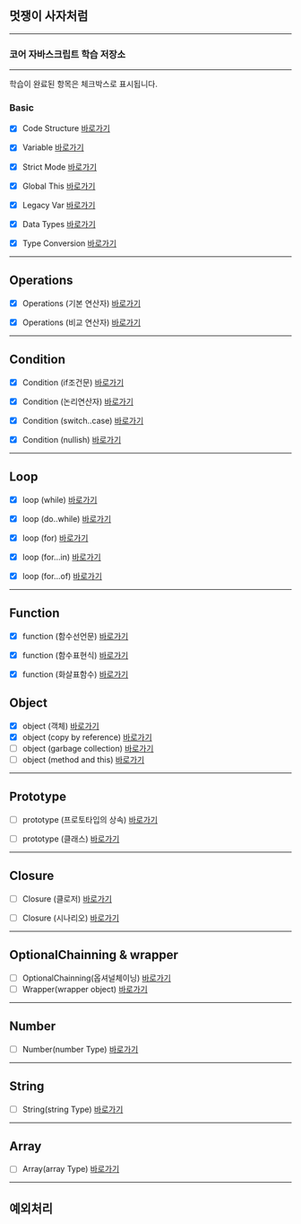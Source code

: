 
## 멋쟁이 사자처럼

---

### 코어 자바스크립트 학습 저장소

---


학습이 완료된 항목은 체크박스로 표시됩니다.


### Basic
- [x] Code Structure [바로가기](https://github.com/simseonbeom/core-javascript/blob/01.core/client/chapter/core/01.codeStructure.js)
- [x] Variable [바로가기](https://github.com/simseonbeom/core-javascript/blob/01.core/client/chapter/core/02.variables.js)
- [x] Strict Mode [바로가기](https://github.com/simseonbeom/core-javascript/blob/01.core/client/chapter/core/03.strictMode.js)
- [x] Global This [바로가기](https://github.com/simseonbeom/core-javascript/blob/01.core/client/chapter/core/04.globalThis.js)
- [x] Legacy Var [바로가기](https://github.com/simseonbeom/core-javascript/blob/01.core/client/chapter/core/05.legacyVar.js)
- [x] Data Types [바로가기](https://github.com/simseonbeom/core-javascript/blob/01.core/client/chapter/core/06.dataTypes.js)
- [x] Type Conversion [바로가기](https://github.com/simseonbeom/core-javascript/blob/01.core/client/chapter/core/07.typeConversion.js)



---

## Operations
- [x] Operations (기본 연산자) [바로가기](https://github.com/simseonbeom/core-javascript/blob/01.core/client/chapter/core/08-1.operation.js)
- [x] Operations (비교 연산자) [바로가기](https://github.com/simseonbeom/core-javascript/blob/01.core/client/chapter/core/08-2.operation.js)


---
## Condition
- [x] Condition (if조건문) [바로가기](https://github.com/simseonbeom/core-javascript/blob/01.core/client/chapter/core/09-1.conditions.js)
- [x] Condition (논리연산자) [바로가기](https://github.com/simseonbeom/core-javascript/blob/01.core/client/chapter/core/09-2.conditions.js)
- [x] Condition (switch..case) [바로가기](https://github.com/simseonbeom/core-javascript/blob/01.core/client/chapter/core/09-3.conditions.js)
- [x] Condition (nullish) [바로가기](https://github.com/simseonbeom/core-javascript/blob/01.core/client/chapter/core/09-4.conditions.js)




---
## Loop
- [x] loop (while) [바로가기](https://github.com/simseonbeom/core-javascript/blob/01.core/client/chapter/core/10-1.loop.js)
- [x] loop (do..while) [바로가기](https://github.com/simseonbeom/core-javascript/blob/01.core/client/chapter/core/10-2.loop.js)
- [x] loop (for) [바로가기](https://github.com/simseonbeom/core-javascript/blob/01.core/client/chapter/core/10-3.loop.js)
- [x] loop (for...in) [바로가기](https://github.com/simseonbeom/core-javascript/blob/01.core/client/chapter/core/10-4.loop.js)
- [x] loop (for...of) [바로가기](https://github.com/simseonbeom/core-javascript/blob/01.core/client/chapter/core/10-5.loop.js)


---
## Function
- [x] function (함수선언문) [바로가기](https://github.com/simseonbeom/core-javascript/blob/01.core/client/chapter/core/11-1.function.js)
- [x] function (함수표현식) [바로가기](https://github.com/simseonbeom/core-javascript/blob/01.core/client/chapter/core/11-2.function.js)
- [x] function (화살표함수) [바로가기](https://github.com/simseonbeom/core-javascript/blob/01.core/client/chapter/core/11-3.function.js)




## Object
- [x] object (객체) [바로가기](https://github.com/simseonbeom/core-javascript/blob/01.core/client/chapter/core/12-1.object.js)
- [x] object (copy by reference) [바로가기](https://github.com/simseonbeom/core-javascript/blob/01.core/client/chapter/core/12-2.object.js)
- [ ] object (garbage collection) [바로가기](https://github.com/simseonbeom/core-javascript/blob/01.core/client/chapter/core/12-3.object.js)
- [ ] object (method and this) [바로가기](https://github.com/simseonbeom/core-javascript/blob/01.core/client/chapter/core/12-4.object.js)

---
## Prototype
- [ ] prototype (프로토타입의 상속) [바로가기](https://github.com/simseonbeom/core-javascript/blob/01.core/client/chapter/core/13.prototype.js)
- [ ] prototype (클래스) [바로가기](https://github.com/simseonbeom/core-javascript/blob/01.core/client/chapter/core/13.classes.js)


---
## Closure
- [ ] Closure (클로저) [바로가기](https://github.com/simseonbeom/core-javascript/blob/01.core/client/chapter/core/14-1.closure.js)
- [ ] Closure (시나리오) [바로가기](https://github.com/simseonbeom/core-javascript/blob/01.core/client/chapter/core/14-2.closure.js)


---
## OptionalChainning & wrapper
- [ ] OptionalChainning(옵셔널체이닝) [바로가기](https://github.com/simseonbeom/core-javascript/blob/01.core/client/chapter/core/15.Optional.js)
- [ ] Wrapper(wrapper object) [바로가기](https://github.com/simseonbeom/core-javascript/blob/01.core/client/chapter/core/16.wrapper.js)

---
## Number
- [ ] Number(number Type) [바로가기](https://github.com/simseonbeom/core-javascript/blob/01.core/client/chapter/core/17.number.js)
---
## String
- [ ] String(string Type) [바로가기](https://github.com/simseonbeom/core-javascript/blob/01.core/client/chapter/core/18.string.js)
---
## Array
- [ ] Array(array Type) [바로가기](https://github.com/simseonbeom/core-javascript/blob/01.core/client/chapter/core/19.array.js)
---
## 예외처리
